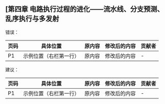 ## [第四章 电路执行过程的进化——流水线、分支预测、乱序执行与多发射

错误：

| 页码 | 具体位置               | 原内容 | 修改后的内容 | 贡献者 |
| ---- | ---------------------- | ------ | ------------ | ------ |
| P1   | 示例位置（右栏第一行） | 原内容 | 修改后的内容 | -      |

建议：

| 页码 | 具体位置               | 原内容 | 修改后的内容 | 贡献者 |
| ---- | ---------------------- | ------ | ------------ | ------ |
| P1   | 示例位置（右栏第一行） | 原内容 | 修改后的内容 | -      |